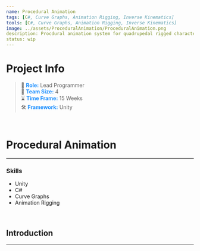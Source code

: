 ```yaml
---
name: Procedural Animation
tags: [C#, Curve Graphs, Animation Rigging, Inverse Kinematics]
tools: [C#, Curve Graphs, Animation Rigging, Inverse Kinematics]
image: ../assets/ProceduralAnimation/ProceduralAnimation.png
description: Procdural animation system for quadrupedal rigged characters
status: wip
---
```


# **Project Info**

> 👤 <span style="color:dodgerblue">**Role:**</span> Lead Programmer <br>
> 👥 <span style="color:dodgerblue">**Team Size:**</span> 4 <br>
> ⌛ <span style="color:dodgerblue">**Time Frame:**</span> 15 Weeks <br>
> 🛠️ <span style="color:dodgerblue">**Framework:**</span> Unity <br>

<p>&nbsp;</p>

# **Procedural Animation**

---

### **Skills**
- Unity
- C#
- Curve Graphs
- Animation Rigging

<p>&nbsp;</p>

## **Introduction**


---



